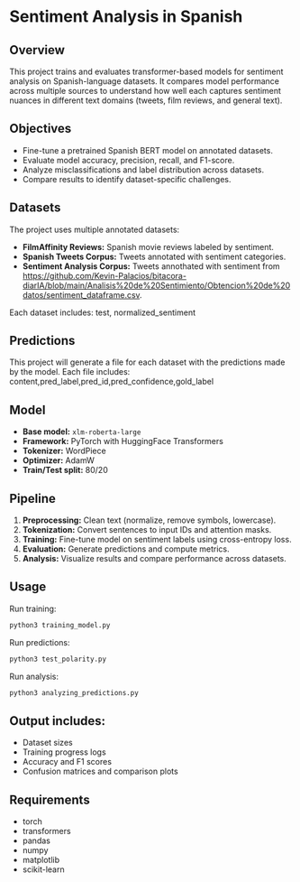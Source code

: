 # Sentiment Analysis in Spanish

## Overview
This project trains and evaluates transformer-based models for sentiment analysis on Spanish-language datasets. It compares model performance across multiple sources to understand how well each captures sentiment nuances in different text domains (tweets, film reviews, and general text).

## Objectives
- Fine-tune a pretrained Spanish BERT model on annotated datasets.  
- Evaluate model accuracy, precision, recall, and F1-score.  
- Analyze misclassifications and label distribution across datasets.  
- Compare results to identify dataset-specific challenges.

## Datasets
The project uses multiple annotated datasets:
- **FilmAffinity Reviews:** Spanish movie reviews labeled by sentiment.  
- **Spanish Tweets Corpus:** Tweets annotated with sentiment categories.  
- **Sentiment Analysis Corpus:** Tweets annothated with sentiment from https://github.com/Kevin-Palacios/bitacora-diarIA/blob/main/Analisis%20de%20Sentimiento/Obtencion%20de%20datos/sentiment_dataframe.csv.

Each dataset includes:
test, normalized_sentiment

## Predictions
This project will generate a file for each dataset with the predictions made by the model.
Each file includes:
content,pred_label,pred_id,pred_confidence,gold_label


## Model
- **Base model:** `xlm-roberta-large`  
- **Framework:** PyTorch with HuggingFace Transformers  
- **Tokenizer:** WordPiece  
- **Optimizer:** AdamW  
- **Train/Test split:** 80/20  

## Pipeline
1. **Preprocessing:** Clean text (normalize, remove symbols, lowercase).  
2. **Tokenization:** Convert sentences to input IDs and attention masks.  
3. **Training:** Fine-tune model on sentiment labels using cross-entropy loss.  
4. **Evaluation:** Generate predictions and compute metrics.  
5. **Analysis:** Visualize results and compare performance across datasets.

## Usage
Run training:
```bash
python3 training_model.py
```
Run predictions:
```bash
python3 test_polarity.py
```
Run analysis:
```bash
python3 analyzing_predictions.py
```

## Output includes:
- Dataset sizes
- Training progress logs
- Accuracy and F1 scores
- Confusion matrices and comparison plots

## Requirements
- torch
- transformers
- pandas
- numpy
- matplotlib
- scikit-learn


